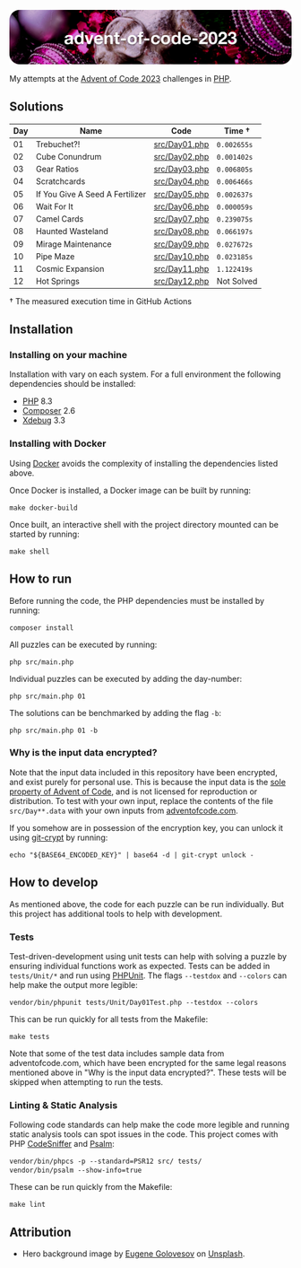 ![advent-of-code-2023](./advent-of-code-2023-hero.png)

My attempts at the [Advent of Code 2023](https://adventofcode.com/2023) challenges in [PHP](https://www.php.net).

## Solutions

| Day | Name                            | Code                             | Time †      |
|-----|---------------------------------|----------------------------------|-------------|
| 01  | Trebuchet?!                     | [src/Day01.php](./src/Day01.php) | `0.002655s` |
| 02  | Cube Conundrum                  | [src/Day02.php](./src/Day02.php) | `0.001402s` |
| 03  | Gear Ratios                     | [src/Day03.php](./src/Day03.php) | `0.006805s` |
| 04  | Scratchcards                    | [src/Day04.php](./src/Day04.php) | `0.006466s` |
| 05  | If You Give A Seed A Fertilizer | [src/Day05.php](./src/Day05.php) | `0.002637s` |
| 06  | Wait For It                     | [src/Day06.php](./src/Day06.php) | `0.000059s` |
| 07  | Camel Cards                     | [src/Day07.php](./src/Day07.php) | `0.239075s` |
| 08  | Haunted Wasteland               | [src/Day08.php](./src/Day08.php) | `0.066197s` |
| 09  | Mirage Maintenance              | [src/Day09.php](./src/Day09.php) | `0.027672s` |
| 10  | Pipe Maze                       | [src/Day10.php](./src/Day10.php) | `0.023185s` |
| 11  | Cosmic Expansion                | [src/Day11.php](./src/Day11.php) | `1.122419s` |
| 12  | Hot Springs                     | [src/Day12.php](./src/Day12.php) | Not Solved  |

† The measured execution time in GitHub Actions

## Installation

### Installing on your machine

Installation with vary on each system. For a full environment the following dependencies should be installed:

* [PHP](https://www.php.net) 8.3
* [Composer](https://getcomposer.org) 2.6
* [Xdebug](https://xdebug.org) 3.3

### Installing with Docker

Using [Docker](https://www.docker.com/get-started/) avoids the complexity of installing the dependencies listed above.

Once Docker is installed, a Docker image can be built by running:

```shell
make docker-build
```

Once built, an interactive shell with the project directory mounted can be started by running: 

```shell
make shell
```

## How to run

Before running the code, the PHP dependencies must be installed by running:

```shell
composer install
```

All puzzles can be executed by running:

```shell
php src/main.php
```

Individual puzzles can be executed by adding the day-number:

```shell
php src/main.php 01
```

The solutions can be benchmarked by adding the flag `-b`:

```shell
php src/main.php 01 -b
```

### Why is the input data encrypted? 

Note that the input data included in this repository have been encrypted, and exist purely for personal use.
This is because the input data is the [sole property of Advent of Code](https://adventofcode.com/2023/about#legal), and is not licensed for reproduction or distribution. 
To test with your own input, replace the contents of the file `src/Day**.data` with your own inputs from [adventofcode.com](https://adventofcode.com).

If you somehow are in possession of the encryption key, you can unlock it using [git-crypt](https://github.com/AGWA/git-crypt) by running:

```shell
echo "${BASE64_ENCODED_KEY}" | base64 -d | git-crypt unlock -
```

## How to develop

As mentioned above, the code for each puzzle can be run individually. But this project has additional tools to help with development.

### Tests

Test-driven-development using unit tests can help with solving a puzzle by ensuring individual functions work as expected. Tests can be added in `tests/Unit/*` and run using [PHPUnit](http://phpunit.de). The flags `--testdox` and `--colors` can help make the output more legible:

```shell
vendor/bin/phpunit tests/Unit/Day01Test.php --testdox --colors
```

This can be run quickly for all tests from the Makefile:

```shell
make tests
```

Note that some of the test data includes sample data from adventofcode.com, which have been encrypted for the same legal reasons mentioned above in "Why is the input data encrypted?". These tests will be skipped when attempting to run the tests.

### Linting & Static Analysis

Following code standards can help make the code more legible and running static analysis tools can spot issues in the code. This project comes with PHP [CodeSniffer](https://github.com/squizlabs/PHP_CodeSniffer) and [Psalm](https://psalm.dev):

```shell
vendor/bin/phpcs -p --standard=PSR12 src/ tests/
vendor/bin/psalm --show-info=true
```

These can be run quickly from the Makefile:

```shell
make lint
```

## Attribution

* Hero background image by [Eugene Golovesov](https://unsplash.com/photos/a-turtle-in-a-christmas-tree-28d-4waQm3M) on [Unsplash](https://unsplash.com/).
